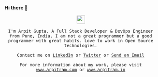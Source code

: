 ### Hi there 👋

<p align="center">
  <img src="https://user-images.githubusercontent.com/5679180/79618120-0daffb80-80be-11ea-819e-d2b0fa904d07.gif" width="27px">
  <br><br>
  <samp>
I'm Arpit Gupta. A Full Stack Developer & DevOps Engineer from Pune, India. I am not a great programmer but a good programmer with great habits. Love to work in Open Source technologies.
    <br><br>Contact me on <a href="https://in.linkedin.com/in/arpitram3" target="_blank">LinkedIn</a> or <a href="https://twitter.com/@arpitram3" target=_blank">Twitter</a> or <a href="mailto:gupta.arpit03@gmail.com">Send an Email</a>
      <br><br>For more information about my work, please visit <a href="https://www.arpitram.com" target="_blank">www.arpitram.com</a> or <a href="www.arpitram.in" target="_blank">www.arpitram.in</a>
  </samp>
</p>

<!--
**imarg3/imarg3** is a ✨ _special_ ✨ repository because its `README.md` (this file) appears on your GitHub profile.

Here are some ideas to get you started:

- 🔭 I’m currently working on ...
- 🌱 I’m currently learning ...
- 👯 I’m looking to collaborate on ...
- 🤔 I’m looking for help with ...
- 💬 Ask me about ...
- 📫 How to reach me: ...
- 😄 Pronouns: ...
- ⚡ Fun fact: ...
-->
